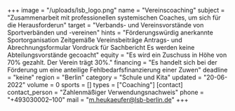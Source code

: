 +++
image = "/uploads/lsb_logo.png"
name = "Vereinscoaching"
subject = "Zusammenarbeit mit professionellen systemischen Coaches, um sich für die Herausforderun"
target = "Verbands- und Vereinsvorstände von Sportverbänden und -vereinen"
hints = "Förderungswürdig anerkannte Sportorganisation Zeitgemäße Vereinsbeiträge Antrags- und Abrechnungsformular Vordruck für Sachbericht Es werden keine Abteilungsvorstände gecoacht"
equity = "Es wird ein Zuschuss in Höhe von 70% gezahlt. Der Verein trägt 30%."
financing = "Es handelt sich bei der Förderung um eine anteilige Fehlbedarfsfinanzierung einer Zuwen"
deadline = "keine"
region = "Berlin"
category = "Schule und Kita"
updated = "20-06-2022"
volume = 0
sports = []
types = ["Coaching"]
[contact]
contact_person = "Zahlenmäßiger Verwendungsnachweis"
phone = "+493030002–100"
mail = "m.heukaeufer@lsb-berlin.de"
+++